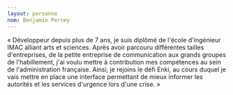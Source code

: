```yaml
---
layout: personne 
nom: Benjamin Perney 
---
```


« Développeur depuis plus de 7 ans, je suis diplômé de l'école d'ingénieur IMAC alliant arts et sciences. Après avoir parcouru différentes tailles d'entreprises, de la petite entreprise de communication aux grands groupes de l'habillement, j'ai voulu mettre à contribution mes compétences au sein de l'administration française. Ainsi, je rejoins le défi Enki, au cours duquel je vais mettre en place une interface permettant de mieux informer les autorités et les services d'urgence lors d'une crise. »
